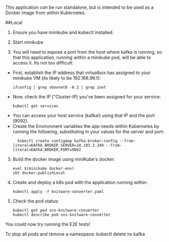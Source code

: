 This application *can* be run standalone, but is intended to be used as a Docker image from within Kubernetes.

##Local

1) Ensure you have minikube and kubectl installed.
2) Start minikube

3) You will need to expose a port from the host where kafka is running, so that
this application, running within a minikube pod, will be able to access it.
Its not too difficult:
  - First, establish the IP address that virtualbox has assigned to 
your minikube VM (its likely to be 192.168.99.1):
    ```
    ifconfig | grep vboxnet0 -A 2 | grep inet
    ```
  - Now, check the IP ("Cluster-IP) you've been assigned for your service:
      ```
      kubectl get services
      ```
  - You can access your host service (kafka!) using that IP and the port (9092).
  - Create the Environment variables the app needs within Kubernetes by running the following, substituting in your values for the server and port:
      ```
        kubectl create configmap kafka-broker-config --from-literal=KAFKA_BROKER_SERVER=10.103.3.240 --from-literal=KAFKA_BROKER_PORT=9092
      ```  
3) Build the docker image using miniKube's docker:
    ```
    eval $(minikube docker-env)
    sbt docker:publishLocal
    ```
4) Create and deploy a k8s pod with the application running within:
    ```
    kubectl apply -f knitware-converter.yaml
    ```
5) Check the pod status:
    ```
    kubectl get pod sns-knitware-converter
    kubectl describe pod sns-knitware-converter
    ```

You could now try running the E2E tests!


To stop all pods and remove a namespace:
kubectl delete ns kafka





